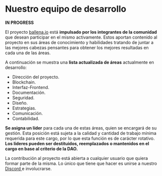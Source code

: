 # Nuestro equipo de desarrollo

**IN PROGRESS**

El proyecto [ballena.io](https://ballena.io/) está **impulsado por los integrantes de la comunidad** que desean participar en el mismo activamente. Estos aportan contenido al proyecto en sus áreas de conocimiento y habilidades tratando de juntar a las mejores cabezas pensantes para obtener los mejores resultadas en cada una de las áreas. 

A continuación se muestra una **lista actualizada de áreas** actualmente en desarrollo:

* Dirección del proyecto.
* Blockchain.
* Interfaz-Frontend.
* Documentación.
* Seguridad.
* Diseño.
* Estrategias.
* Comunicación.
* Contabilidad.

**Se asigna un líder** para cada una de estas áreas, quien se encargará de su gestión. Esta posición está sujeta a la calidad y cantidad de trabajo mínima requerida para este cargo, por lo que esta función es de carácter rotativo. **Los líderes pueden ser destituidos, reemplazados o mantenidos en el cargo en base al criterio de la DAO.**

La contribución al proyecto está abierta a cualquier usuario que quiera formar parte de la misma. Lo único que tiene que hacer es unirse a nuestro [Discord ](https://discord.gg/X3XHjtsS)e involucrarse. 

